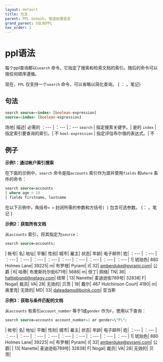 ```yaml
---
layout: default
title: 句法
parent: PPL &ndash; 管道处理语言
grand_parent: SQL和PPL
nav_order: 1
---
```


# ppl语法

每个ppl查询都以`search` 命令。它指定了搜索和检索文档的索引。随后的命令可以按任何顺序遵循。

现在，`PPL` 仅支持一个`search` 命令，可以省略以简化查询。
{ ： 。笔记}

## 句法

```sql
search source=<index> [boolean-expression]
source=<index> [boolean-expression]
```

场地| 描述| 必需的
：--- | ：--- |：---
`search` | 指定搜索关键字。| 是的
`index` | 指定索引要查询的索引。| 不
`bool-expression` | 指定评估布尔值的表达式。| 不

## 例子

**示例1：通过帐户索引搜索**

在下面的示例中，`search` 命令是指`accounts` 索引作为源并使用`fields` 和`where` 条件的命令：

```sql
search source=accounts
| where age > 18
| fields firstname, lastname
```

在以下示例中，角括号`< >` 封闭所需的参数和方括号`[ ]` 包含可选参数。
{： 。笔记 }


**示例2：获取所有文档**

从`accounts` 索引，将其指定为`source`：

```sql
search source=accounts;
```

| 帐号| 名| 地址| 平衡| 性别| 城市| 雇主| 状态| 年龄| 电子邮件| 姓|
：--- | ：--- | ：--- | ：--- | ：--- | ：--- | ：--- | ：--- | ：--- | ：--- | ：---
| 1| 琥珀色| 880 Holmes Lane| 39225| m| 布罗根| Pyrami| il| 32| amberduke@pyrami.com| 公爵
| 6| 哈蒂| 布里斯托尔街671号| 5686| m| 但丁| 网络| TN| 36| hattiebond@netagy.com| 纽带
| 13| Nanette| 麦迪逊街789号| 32838| F| Nogal| 裁员| VA| 28| 无效的| 贝茨
| 18| 戴尔| 467 Hutchinson Court| 4180| m| 奥里克| 无效的| MD| 33| daleadams@boink.com| 亚当斯

**示例3：获取与条件匹配的文档**

从`accounts` 有索引`account_number` 等于1或`gender` 作为`F`，使用以下查询：

```sql
search source=accounts account_number=1 or gender=\"F\";
```

| 帐号| 名| 地址| 平衡| 性别| 城市| 雇主| 状态| 年龄| 电子邮件| 姓|
：--- | ：--- | ：--- | ：--- | ：--- | ：--- | ：--- | ：--- | ：--- | ：--- | ：---
| 1| 琥珀色| 880 Holmes Lane| 39225| m| 布罗根| Pyrami| il| 32| amberduke@pyrami.com| 公爵|
| 13| Nanette| 麦迪逊街789号| 32838| F| Nogal| 裁员| VA| 28| 无效的| 贝茨|

